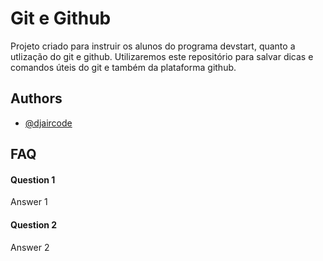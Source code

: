 
# Git e Github

Projeto criado para instruir os alunos do programa devstart, quanto a utlização do git e github. Utilizaremos este repositório para salvar dicas e comandos úteis do git e também da plataforma github. 


## Authors

- [@djaircode](https://www.github.com/djaircode)


## FAQ

#### Question 1

Answer 1

#### Question 2

Answer 2


